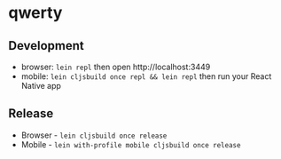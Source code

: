 # qwerty

## Development

- browser: `lein repl` then open http://localhost:3449
- mobile: `lein cljsbuild once repl && lein repl` then run your React Native app

## Release

- Browser - `lein cljsbuild once release`
- Mobile - `lein with-profile mobile cljsbuild once release`
